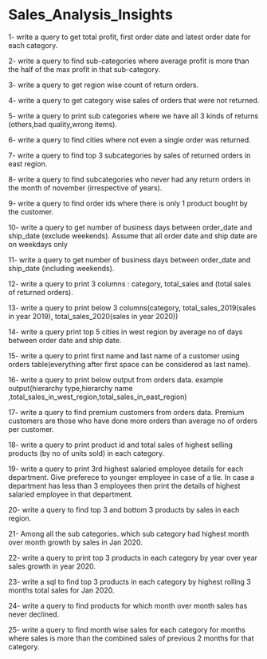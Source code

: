 # Sales_Analysis_Insights

1- write a query to get total profit, first order date and latest order date for each category.

2- write a query to find sub-categories where average profit is more than the half of the max profit in that sub-category.

3- write a query to get region wise count of return orders.

4- write a query to get category wise sales of orders that were not returned.

5- write a query to print sub categories where we have all 3 kinds of returns (others,bad quality,wrong items).

6- write a query to find cities where not even a single order was returned.

7- write a query to find top 3 subcategories by sales of returned orders in east region.

8- write a query to find subcategories who never had any return orders in the month of november (irrespective of years).

9- write a query to find order ids where there is only 1 product bought by the customer.

10- write a query to get number of business days between order_date and ship_date (exclude weekends). Assume that all order date and ship date are on weekdays only

11- write a query to get number of business days between order_date and ship_date (including weekends).

12- write a query to print 3 columns : category, total_sales and (total sales of returned orders).

13- write a query to print below 3 columns(category, total_sales_2019(sales in year 2019), total_sales_2020(sales in year 2020))

14- write a query print top 5 cities in west region by average no of days between order date and ship date.

15- write a query to print first name and last name of a customer using orders table(everything after first space can be considered as last name).

16- write a query to print below output from orders data. example output(hierarchy type,hierarchy name ,total_sales_in_west_region,total_sales_in_east_region)

17- write a query to find premium customers from orders data. Premium customers are those who have done more orders than average no of orders per customer.

18- write a query to print product id and total sales of highest selling products (by no of units sold) in each category.

19- write a query to print 3rd highest salaried employee details for each department. Give preferece to younger employee in case of a tie.
    In case a department has less than 3 employees then print the details of highest salaried employee in that department.
	
20- write a query to find top 3 and bottom 3 products by sales in each region.

21- Among all the sub categories..which sub category had highest month over month growth by sales in Jan 2020.

22- write a query to print top 3 products in each category by year over year sales growth in year 2020.

23- write a sql to find top 3 products in each category by highest rolling 3 months total sales for Jan 2020.

24- write a query to find products for which month over month sales has never declined.

25- write a query to find month wise sales for each category for months where sales is more than the combined sales of previous 2 months for that category.
